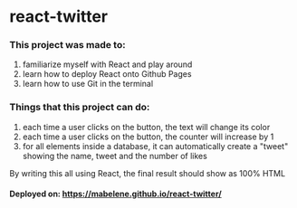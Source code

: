 # react-twitter
### This project was made to:
  1) familiarize myself with React and play around
  2) learn how to deploy React onto Github Pages
  3) learn how to use Git in the terminal
  
### Things that this project can do:
  1) each time a user clicks on the button, the text will change its color
  2) each time a user clicks on the button, the counter will increase by 1
  3) for all elements inside a database, it can automatically create a "tweet" showing the name, tweet and the number of likes
  
By writing this all using React, the final result should show as 100% HTML 

#### Deployed on: https://mabelene.github.io/react-twitter/

